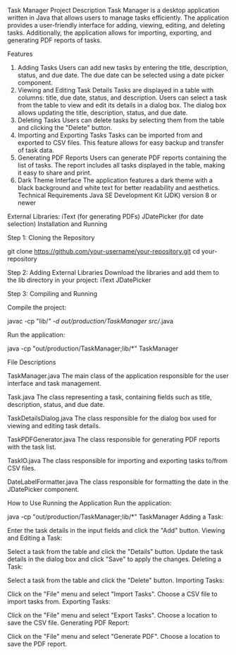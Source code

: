 Task Manager
Project Description
Task Manager is a desktop application written in Java that allows users to manage tasks efficiently. The application provides a user-friendly interface for adding, viewing, editing, and deleting tasks. Additionally, the application allows for importing, exporting, and generating PDF reports of tasks.

Features
1. Adding Tasks
Users can add new tasks by entering the title, description, status, and due date.
The due date can be selected using a date picker component.
2. Viewing and Editing Task Details
Tasks are displayed in a table with columns: title, due date, status, and description.
Users can select a task from the table to view and edit its details in a dialog box.
The dialog box allows updating the title, description, status, and due date.
3. Deleting Tasks
Users can delete tasks by selecting them from the table and clicking the "Delete" button.
4. Importing and Exporting Tasks
Tasks can be imported from and exported to CSV files.
This feature allows for easy backup and transfer of task data.
5. Generating PDF Reports
Users can generate PDF reports containing the list of tasks.
The report includes all tasks displayed in the table, making it easy to share and print.
6. Dark Theme Interface
The application features a dark theme with a black background and white text for better readability and aesthetics.
Technical Requirements
Java SE Development Kit (JDK) version 8 or newer

External Libraries:
iText (for generating PDFs)
JDatePicker (for date selection)
Installation and Running

Step 1: Cloning the Repository

git clone https://github.com/your-username/your-repository.git
cd your-repository

Step 2: Adding External Libraries
Download the libraries and add them to the lib directory in your project:
iText
JDatePicker

Step 3: Compiling and Running

Compile the project:

javac -cp "lib/*" -d out/production/TaskManager src/*.java

Run the application:

java -cp "out/production/TaskManager;lib/*" TaskManager


File Descriptions

TaskManager.java
The main class of the application responsible for the user interface and task management.

Task.java
The class representing a task, containing fields such as title, description, status, and due date.

TaskDetailsDialog.java
The class responsible for the dialog box used for viewing and editing task details.

TaskPDFGenerator.java
The class responsible for generating PDF reports with the task list.

TaskIO.java
The class responsible for importing and exporting tasks to/from CSV files.

DateLabelFormatter.java
The class responsible for formatting the date in the JDatePicker component.

How to Use
Running the Application
Run the application:

java -cp "out/production/TaskManager;lib/*" TaskManager
Adding a Task:

Enter the task details in the input fields and click the "Add" button.
Viewing and Editing a Task:

Select a task from the table and click the "Details" button.
Update the task details in the dialog box and click "Save" to apply the changes.
Deleting a Task:

Select a task from the table and click the "Delete" button.
Importing Tasks:

Click on the "File" menu and select "Import Tasks".
Choose a CSV file to import tasks from.
Exporting Tasks:

Click on the "File" menu and select "Export Tasks".
Choose a location to save the CSV file.
Generating PDF Report:

Click on the "File" menu and select "Generate PDF".
Choose a location to save the PDF report.
